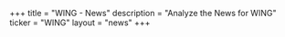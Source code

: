 +++
title = "WING - News"
description = "Analyze the News for WING"
ticker = "WING"
layout = "news"
+++

